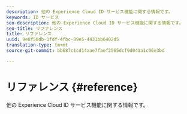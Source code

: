 ```yaml
---
description: 他の Experience Cloud ID サービス機能に関する情報です。
keywords: ID サービス
seo-description: 他の Experience Cloud ID サービス機能に関する情報です。
seo-title: リファレンス
title: リファレンス
uuid: 9e8f50db-1fdf-4fbc-89e5-4431bb6402d5
translation-type: tm+mt
source-git-commit: bb687c1cd14aae7faef2565dcf9d041a1c06e3bd

---
```



# リファレンス {#reference}

他の Experience Cloud ID サービス機能に関する情報です。

